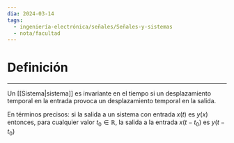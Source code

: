 ```yaml
---
dia: 2024-03-14
tags:
  - ingeniería-electrónica/señales/Señales-y-sistemas
  - nota/facultad
---
```

# Definición
---
Un [[Sistema|sistema]] es invariante en el tiempo si un desplazamiento temporal en la entrada provoca un desplazamiento temporal en la salida. 

En términos precisos: si la salida a un sistema con entrada $x(t)$ es $y(x)$ entonces, para cualquier valor $t_0 \in \mathbb{R}$, la salida a la entrada $x(t - t_0)$ es $y(t - t_0)$